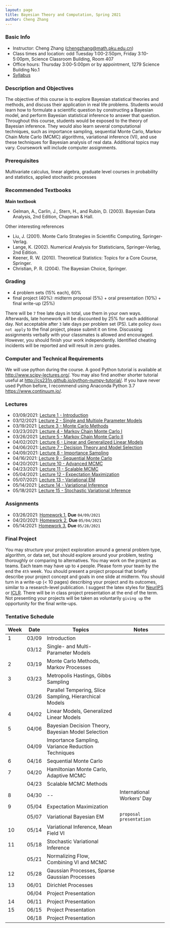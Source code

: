 ```yaml
---
layout: page
title: Bayesian Theory and Computation, Spring 2021
author: Cheng Zhang
---
```


### Basic Info
- Instructor: Cheng Zhang (<chengzhang@math.pku.edu.cn>)
- Class times and location: odd Tuesday 1:00-2:50pm, Friday 3:10-5:00pm, Science Classroom Building, Room 407  
- Office hours: Thursday 3:00-5:00pm or by appointment, 1279 Science Building No.1
- [Syllabus]({{sites.baseurl}}/courses/Syllabus-btc-s21.pdf)
  
### Description and Objectives
The objective of this course is to explore Bayesian statistical theories and methods, and discuss their application in real life problems. Students would learn how to formulate a scientific question by constructing a Bayesian model, and perform Bayesian statistical inference to answer that question. Throughout this course, students would be exposed to the theory of Bayesian inference. They would also learn several computational techniques, such as importance sampling, sequential Monte Carlo, Markov Chain Mote Carlo (MCMC) algorithms, variational inference (VI), and use these techniques for Bayesian analysis of real data. Additional topics may vary. Coursework will include computer assignments.

### Prerequisites
Multivariate calculus, linear algebra, graduate level courses in probability and statistics, applied stochastic processes

### Recommended Textbooks
**Main textbook**

- Gelman, A., Carlin, J., Stern, H., and Rubin, D. (2003). Bayesian Data Analysis, 2nd Edition, Chapman & Hall.

Other interesting references

- Liu, J. (2001). Monte Carlo Strategies in Scientific Computing, Springer-Verlag.
- Lange, K. (2002). Numerical Analysis for Statisticians, Springer-Verlag, 2nd Edition.
- Keener, R. W. (2010). Theoretical Statistics: Topics for a Core Course, Springer.
- Christian, P. R. (2004). The Bayesian Choice, Springer.

### Grading
- 4 problem sets (15% each), 60%
- final project (40%): midterm proposal (5%) + oral presentation (10%) + final write-up (25%)

There will be `7` free late days in total, use them in your own ways. Afterwards, late homework will be discounted by 25% for each additional day. Not acceptable after `3` late days per problem set (PS). Late policy `does not apply` to the final project, please submit it on time. Discussing assignments verbally with your classmates is allowed and encouraged. However, you should finish your work independently. Identified cheating incidents will be reported and will result in zero grades.

### Computer and Technical Requirements

We will use python during the course. A good Python tutorial is available at <http://www.scipy-lectures.org/>. You may also find another shorter tutorial useful at <http://cs231n.github.io/python-numpy-tutorial/>. If you have never used Python before, I recommend using Anaconda Python 3.7 <https://www.continuum.io/>.

### Lectures
- 03/09/2021: [Lecture 1 - Introduction]({{sites.baseurl}}/static/slides/btc_spring21/lec01.pdf) 
- 03/12/2021: [Lecture 2 - Single and Multiple Parameter Models]({{sites.baseurl}}/static/slides/btc_spring21/lec02.pdf)
- 03/19/2021: [Lecture 3 - Monte Carlo Methods]({{sites.baseurl}}/static/slides/btc_spring21/lec03.pdf)
- 03/23/2021: [Lecture 4 - Markov Chain Monte Carlo I]({{sites.baseurl}}/static/slides/btc_spring21/lec04.pdf)
- 03/26/2021: [Lecture 5 - Markov Chain Monte Carlo II]({{sites.baseurl}}/static/slides/btc_spring21/lec05.pdf)
- 04/02/2021: [Lecture 6 - Linear and Generalized Linear Models]({{sites.baseurl}}/static/slides/btc_spring21/lec06.pdf)
- 04/06/2021: [Lecture 7 - Decision Theory and Model Selection]({{sites.baseurl}}/static/slides/btc_spring21/lec07.pdf)
- 04/09/2021: [Lecture 8 - Importance Sampling]({{sites.baseurl}}/static/slides/btc_spring21/lec08.pdf)
- 04/16/2021: [Lecture 9 - Sequential Monte Carlo]({{sites.baseurl}}/static/slides/btc_spring21/lec09.pdf)
- 04/20/2021: [Lecture 10 - Advanced MCMC]({{sites.baseurl}}/static/slides/btc_spring21/lec10.pdf)
- 04/23/2021: [Lecture 11 - Scalable MCMC]({{sites.baseurl}}/static/slides/btc_spring21/lec11.pdf)
- 05/04/2021: [Lecture 12 - Expectation Maximization]({{sites.baseurl}}/static/slides/btc_spring21/lec12.pdf)
- 05/07/2021: [Lecture 13 - Variational EM]({{sites.baseurl}}/static/slides/btc_spring21/lec13.pdf)
- 05/14/2021: [Lecture 14 - Variational Inference]({{sites.baseurl}}/static/slides/btc_spring21/lec14.pdf)
- 05/18/2021: [Lecture 15 - Stochastic Variational Inference]({{sites.baseurl}}/static/slides/btc_spring21/lec15.pdf)


### Assignments
- 03/26/2021: [Homework 1]({{sites.baseurl}}/static/slides/btc_spring21/hw01.pdf), **Due** `04/09/2021`
- 04/20/2021: [Homework 2]({{sites.baseurl}}/static/slides/btc_spring21/hw02.pdf), **Due** `05/04/2021`
- 05/14/2021: [Homework 3]({{sites.baseurl}}/static/slides/btc_spring21/hw03.pdf), **Due** `05/28/2021`


### Final Project
You may structure your project exploration around a general problem type, algorithm, or data set, but should explore around your problem, testing thoroughly or comparing to alternatives. You may work on the project as teams. Each team may have up to `4` people. Please form your team by the end the `4th` week. You should present a project proposal that briefly describe your project concept and goals in one slide at midterm. You should turn in a write-up (< 10 pages) describing your project and its outcomes, similar to a research-level publication. I suggest the latex styles for [NeurIPS](https://nips.cc/Conferences/2019/PaperInformation/StyleFiles) or [ICLR](https://iclr.cc/Conferences/2019/CallForPapers). There will be in class project presentation at the end of the term. Not presenting your projects will be taken as voluntarily `giving up` the opportunity for the final write-ups.



### Tentative Schedule

| Week  | Date | Topics       |    Notes   |
| ----- |------| -----        |   -----    |
| 1     |03/09 | Introduction |            |
|       |03/12 | Single- and Multi- Parameter Models|   |
| 2     |03/19 | Monte Carlo Methods, Markov Processes|      |
| 3     |03/23 | Metropolis Hastings, Gibbs Sampling|  
|       |03/26 | Parallel Tempering, Slice Sampling, Hierarchical Models|    |
| 4     |04/02 | Linear Models, Generalized Linear Models |    |
| 5     |04/06 | Bayesian Decision Theory, Bayesian Model Selection |     |
|       |04/09 | Importance Sampling, Variance Reduction Techniques|       <!--PS2 out, due 10/23-->
| 6     |04/16 | Sequential Monte Carlo|     |
| 7     |04/20 | Hamiltonian Monte Carlo, Adaptive MCMC|       |
|       |04/23 | Scalable MCMC Methods |         |
| 8     |04/30 | -- |    International Workers’ Day |
| 9     |05/04 | Expectation Maximization |     
|       |05/07 | Variational Bayesian EM |   `proposal presentation`   |
| 10    |05/14 | Variational Inference, Mean Field VI |      |
| 11    |05/18 | Stochastic Variational Inference |       
|       |05/21 | Normalizing Flow, Combining VI and MCMC |          |
| 12    |05/28 | Gaussian Processes, Sparse Gaussian Processes|       |
| 13    |06/01 | Dirichlet Processes|    |
|       |06/04 | Project Presentation |     |
| 14    |06/11 | Project Presentation |     |
| 15    |06/15 | Project Presentation |    |
|       |06/18 | Project Presentation |    |